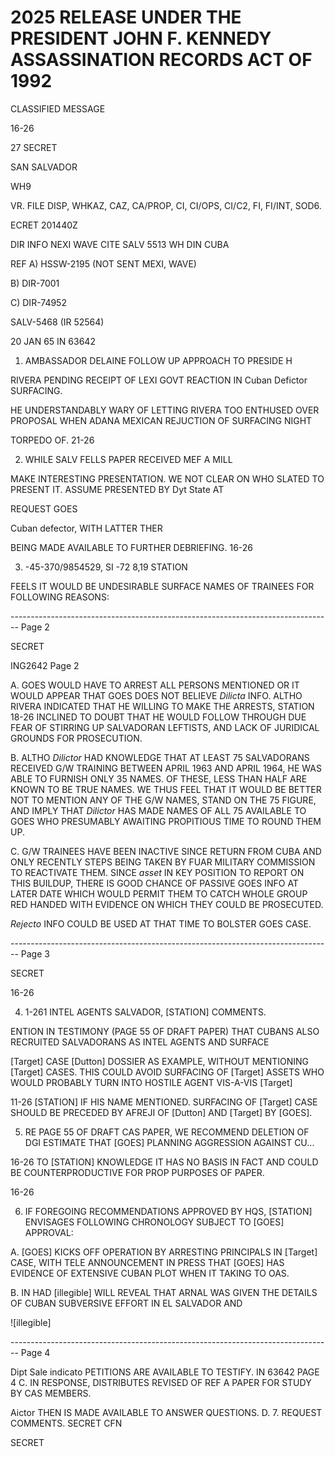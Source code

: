 # 2025 RELEASE UNDER THE PRESIDENT JOHN F. KENNEDY ASSASSINATION RECORDS ACT OF 1992


CLASSIFIED MESSAGE

16-26

27 SECRET

SAN SALVADOR

WH9

VR. FILE DISP, WHKAZ, CAZ, CA/PROP, CI, CI/OPS, CI/C2, FI, FI/INT, SOD6.

ECRET 201440Z

DIR INFO NEXI WAVE CITE SALV 5513
WH DIN CUBA

REF A) HSSW-2195 (NOT SENT MEXI, WAVE)

B) DIR-7001

C) DIR-74952

SALV-5468 (IR 52564)

20 JAN 65 IN 63642

1. AMBASSADOR DELAINE FOLLOW UP APPROACH TO PRESIDE H

RIVERA PENDING RECEIPT OF LEXI GOVT REACTION IN Cuban Defictor SURFACING.

HE UNDERSTANDABLY WARY OF LETTING RIVERA TOO ENTHUSED OVER
PROPOSAL WHEN ADANA MEXICAN REJUCTION OF SURFACING NIGHT

TORPEDO OF. 21-26

2. WHILE SALV FELLS PAPER RECEIVED MEF A MILL

MAKE INTERESTING PRESENTATION. WE NOT CLEAR ON WHO SLATED TO
PRESENT IT. ASSUME PRESENTED BY Dyt State AT

REQUEST GOES

Cuban defector, WITH LATTER THER

BEING MADE AVAILABLE TO FURTHER DEBRIEFING. 16-26

3. -45-370/9854529, SI -72 8,19 STATION

FEELS IT WOULD BE UNDESIRABLE SURFACE NAMES OF TRAINEES
FOR FOLLOWING REASONS:


-------------------------------------------------------------------------------- Page 2

SECRET

ING2642
Page 2

A. GOES WOULD HAVE TO ARREST ALL PERSONS MENTIONED OR IT WOULD APPEAR THAT GOES DOES NOT BELIEVE *Dilicta* INFO. ALTHO RIVERA INDICATED THAT HE WILLING TO MAKE THE ARRESTS, STATION 18-26 INCLINED TO DOUBT THAT HE WOULD FOLLOW THROUGH DUE FEAR OF STIRRING UP SALVADORAN LEFTISTS, AND LACK OF JURIDICAL GROUNDS FOR PROSECUTION.

B. ALTHO *Dilictor* HAD KNOWLEDGE THAT AT LEAST 75 SALVADORANS RECEIVED G/W TRAINING BETWEEN APRIL 1963 AND APRIL 1964, HE WAS ABLE TO FURNISH ONLY 35 NAMES. OF THESE, LESS THAN HALF ARE KNOWN TO BE TRUE NAMES. WE THUS FEEL THAT IT WOULD BE BETTER NOT TO MENTION ANY OF THE G/W NAMES, STAND ON THE 75 FIGURE, AND IMPLY THAT *Dilictor* HAS MADE NAMES OF ALL 75 AVAILABLE TO GOES WHO PRESUMABLY AWAITING PROPITIOUS TIME TO ROUND THEM UP.

C. G/W TRAINEES HAVE BEEN INACTIVE SINCE RETURN FROM CUBA AND ONLY RECENTLY STEPS BEING TAKEN BY FUAR MILITARY COMMISSION TO REACTIVATE THEM. SINCE *asset* IN KEY POSITION TO REPORT ON THIS BUILDUP, THERE IS GOOD CHANCE OF PASSIVE GOES INFO AT LATER DATE WHICH WOULD PERMIT THEM TO CATCH WHOLE GROUP RED HANDED WITH EVIDENCE ON WHICH THEY COULD BE PROSECUTED.

*Rejecto* INFO COULD BE USED AT THAT TIME TO BOLSTER GOES CASE.


-------------------------------------------------------------------------------- Page 3

SECRET

16-26

4. 1-261 INTEL AGENTS SALVADOR, [STATION] COMMENTS.

ENTION IN TESTIMONY (PAGE 55 OF DRAFT PAPER) THAT CUBANS ALSO RECRUITED SALVADORANS AS INTEL AGENTS AND SURFACE

[Target] CASE [Dutton] DOSSIER AS EXAMPLE, WITHOUT MENTIONING [Target] CASES. THIS COULD AVOID SURFACING OF [Target] ASSETS WHO WOULD PROBABLY TURN INTO HOSTILE AGENT VIS-A-VIS [Target]

11-26 [STATION] IF HIS NAME MENTIONED. SURFACING OF [Target] CASE SHOULD BE PRECEDED BY AFREJI OF [Dutton] AND [Target] BY [GOES].

5. RE PAGE 55 OF DRAFT CAS PAPER, WE RECOMMEND DELETION OF DGI ESTIMATE THAT [GOES] PLANNING AGGRESSION AGAINST CU...

16-26 TO [STATION] KNOWLEDGE IT HAS NO BASIS IN FACT AND COULD BE COUNTERPRODUCTIVE FOR PROP PURPOSES OF PAPER.

16-26

6. IF FOREGOING RECOMMENDATIONS APPROVED BY HQS, [STATION] ENVISAGES FOLLOWING CHRONOLOGY SUBJECT TO [GOES] APPROVAL:

A. [GOES] KICKS OFF OPERATION BY ARRESTING PRINCIPALS IN [Target] CASE, WITH TELE ANNOUNCEMENT IN PRESS THAT [GOES] HAS EVIDENCE OF EXTENSIVE CUBAN PLOT WHEN IT TAKING TO OAS.

B. IN HAD [illegible] WILL REVEAL THAT ARNAL WAS GIVEN THE DETAILS OF CUBAN SUBVERSIVE EFFORT IN EL SALVADOR AND

![illegible]


-------------------------------------------------------------------------------- Page 4

Dipt Sale
indicato
PETITIONS ARE AVAILABLE TO TESTIFY.
IN 63642
PAGE 4
C. IN RESPONSE, DISTRIBUTES REVISED OF
REF A PAPER FOR STUDY BY CAS MEMBERS.

Aictor
THEN IS MADE AVAILABLE TO ANSWER QUESTIONS.
D.
7. REQUEST COMMENTS.
SECRET
CFN

SECRET
